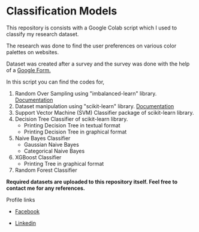 # Classification Models

This repository is consists with a Google Colab script which I used to classify my research dataset.

The research was done to find the user preferences on various color palettes on websites.

Dataset was created after a survey and the survey was done with the help of a [Google Form.](https://forms.gle/ksohiW2fPNve7rD48) 

In this script you can find the codes for,

  1. Random Over Sampling using "imbalanced-learn" library. [Documentation](https://imbalanced-learn.org/)
  2. Dataset manipulation using "scikit-learn" library. [Documentation](https://scikit-learn.org/stable/)
  3. Support Vector Machine (SVM) Classifier package of scikit-learn library.
  4. Decision Tree Classifier of scikit-learn library.
      - Printing Decision Tree in textual format
      - Printing Decision Tree in graphical format
  5. Naive Bayes Classifier
      - Gaussian Naive Bayes
      - Categorical Naive Bayes
  6. XGBoost Classifier
      - Printing Tree in graphical format
  7. Random Forest Classifier

**Required datasets are uploaded to this repository itself. Feel free to contact me for any references.**

Profile links 

- [Facebook](https://www.facebook.com/muthusinghe/)

- [Linkedin](https://www.linkedin.com/in/muthusinghe/)
